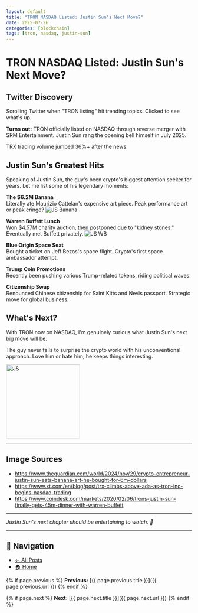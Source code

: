 ```yaml
---
layout: default
title: "TRON NASDAQ Listed: Justin Sun's Next Move?"
date: 2025-07-26
categories: [blockchain]
tags: [tron, nasdaq, justin-sun]
---
```


# TRON NASDAQ Listed: Justin Sun's Next Move?

## Twitter Discovery

Scrolling Twitter when "TRON listing" hit trending topics. Clicked to see what's up.

**Turns out:** TRON officially listed on NASDAQ through reverse merger with SRM Entertainment. Justin Sun rang the opening bell himself in July 2025.

TRX trading volume jumped 36%+ after the news.



## Justin Sun's Greatest Hits

Speaking of Justin Sun, the guy's been crypto's biggest attention seeker for years. Let me list some of his legendary moments:

**The $6.2M Banana**  
Literally ate Maurizio Cattelan's expensive art piece. Peak performance art or peak cringe?
<img src="{{ site.baseurl }}/assets/images/2025/07/20250726-04.png" alt="JS Banana" class="img-center">


**Warren Buffett Lunch**  
Won $4.57M charity auction, then postponed due to "kidney stones." Eventually met Buffett privately.
<img src="{{ site.baseurl }}/assets/images/2025/07/20250726-03.avif" alt="JS WB" class="img-center">


**Blue Origin Space Seat**  
Bought a ticket on Jeff Bezos's space flight. Crypto's first space ambassador attempt.

**Trump Coin Promotions**  
Recently been pushing various Trump-related tokens, riding political waves.

**Citizenship Swap**  
Renounced Chinese citizenship for Saint Kitts and Nevis passport. Strategic move for global business.

## What's Next?

With TRON now on NASDAQ, I'm genuinely curious what Justin Sun's next big move will be.

The guy never fails to surprise the crypto world with his unconventional approach. Love him or hate him, he keeps things interesting.

<img src="{{ site.baseurl }}/assets/images/2025/07/20250726-01.png" alt="JS" class="img-center" width="200">

---

## Image Sources
- https://www.theguardian.com/world/2024/nov/29/crypto-entrepreneur-justin-sun-eats-banana-art-he-bought-for-6m-dollars
- https://www.xt.com/en/blog/post/trx-climbs-above-ada-as-tron-inc-begins-nasdaq-trading
- https://www.coindesk.com/markets/2020/02/06/trons-justin-sun-finally-gets-45m-dinner-with-warren-buffett

---

*Justin Sun's next chapter should be entertaining to watch. 🍿*

---

## 📌 Navigation
- [← All Posts](/posts)
- [🏠 Home](/)
<!-- - [📧 Contact](/contact) -->

{% if page.previous %}
**Previous:** [{{ page.previous.title }}]({{ page.previous.url }})
{% endif %}

{% if page.next %}
**Next:** [{{ page.next.title }}]({{ page.next.url }})
{% endif %}
